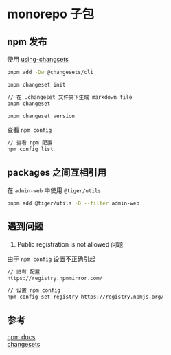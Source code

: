 # monorepo 子包

## npm 发布

使用 [using-changsets](https://pnpm.io/using-changesets)

```bash
pnpm add -Dw @changesets/cli

pnpm changeset init

// 在 .changeset 文件夹下生成 markdown file
pnpm changeset

pnpm changeset version
```

查看 `npm config`

```bash
// 查看 npm 配置
npm config list
```

## packages 之间互相引用

在 `admin-web` 中使用 `@tiger/utils`

```bash
pnpm add @tiger/utils -D --filter admin-web 
```

## 遇到问题

1. Public registration is not allowed 问题

由于 `npm config` 设置不正确引起

```bash
// 旧有 配置
https://registry.npmmirror.com/

// 设置 npm config 
npm config set registry https://registry.npmjs.org/
```

## 参考 

[npm docs](https://docs.npmjs.com/getting-started/) </br>
[changesets](https://pnpm.io/zh/using-changesets) </br>
